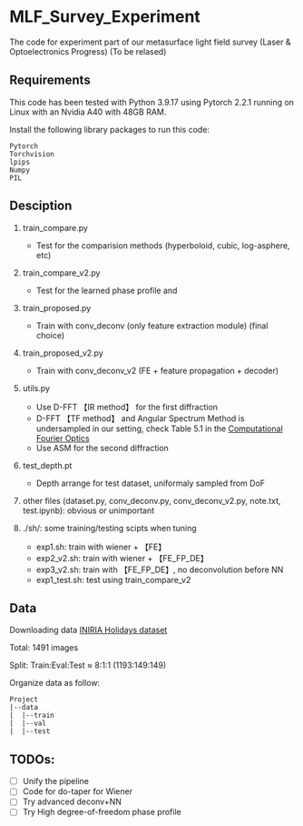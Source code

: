 # MLF_Survey_Experiment
The code for experiment part of our metasurface light field survey (Laser &amp; Optoelectronics Progress) (To be relased)


## Requirements
This code has been tested with Python 3.9.17 using Pytorch 2.2.1 running on Linux with an Nvidia A40 with 48GB RAM.

Install the following library packages to run this code:
```
Pytorch
Torchvision
lpips
Numpy
PIL
```


## Desciption
1. train_compare.py
    - Test for the comparision methods (hyperboloid, cubic, log-asphere, etc)

2. train_compare_v2.py
    - Test for the learned phase profile and 

3. train_proposed.py
    - Train with conv_deconv (only feature extraction module) (final choice)

4. train_proposed_v2.py
    - Train with conv_deconv_v2 (FE + feature propagation + decoder)

5. utils.py
    - Use D-FFT 【IR method】 for the first diffraction
    - D-FFT 【TF method】 and Angular Spectrum Method is undersampled in our setting, check Table 5.1 in the [Computational Fourier Optics](https://www.spiedigitallibrary.org/ebooks/TT/Computational-Fourier-Optics-A-MATLAB-Tutorial/eISBN-9780819482051/10.1117/3.858456#_=_)
    - Use ASM for the second diffraction

6. test_depth.pt
    - Depth arrange for test dataset, uniformaly sampled from DoF

7. other files (dataset.py, conv_deconv.py, conv_deconv_v2.py, note.txt, test.ipynb): obvious or unimportant

8. ./sh/: some training/testing scipts when tuning
    + exp1.sh: train with wiener + 【FE】
    + exp2_v2.sh: train with wiener + 【FE_FP_DE】
    + exp3_v2.sh: train with 【FE_FP_DE】, no deconvolution before NN
    + exp1_test.sh: test using train_compare_v2


## Data
Downloading data [INIRIA Holidays dataset](https://lear.inrialpes.fr/~jegou/data.php.html#holidays)

Total: 1491 images

Split: Train:Eval:Test $\approx$ 8:1:1 (1193:149:149)

Organize data as follow:
```
Project
|--data
|  |--train
|  |--val
|  |--test
```


## TODOs:
* [ ] Unify the pipeline
* [ ] Code for do-taper for Wiener
* [ ] Try advanced deconv+NN
* [ ] Try High degree-of-freedom phase profile 
<!-- * [ ] Account for oblique incident light -->
<!-- * [ ] Add Poision noise -->




